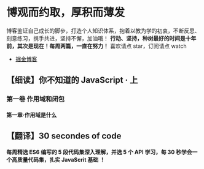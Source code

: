 # 博观而约取，厚积而薄发
博客鉴证自己成长的脚步，打造个人知识体系，抱着以教为学的初衷，不断反思、刻意练习，携手共进，坚持不懈，加油哦！
**行动、坚持，种树最好的时间是十年前，其次是现在！每周两篇，一直在努力！**
喜欢请点 star，订阅请点 watch 

- [掘金博客](https://juejin.im/user/5b1f52f6e51d4506a4104a56/posts)

## 【细读】你不知道的 JavaScript · 上 
### 第一卷 作用域和闭包
#### 第一章·作用域是什么



## 【翻译】30 secondes of code 
**每周精选 ES6 编写的 5 段代码集深入理解，并选 5 个 API 学习，每 30 秒学会一个高质量代码集，扎实 JavaScrit 基础 ！**



